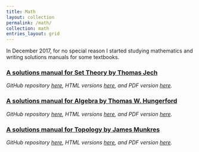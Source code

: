 ```yaml
---
title: Math
layout: collection
permalink: /math/
collection: math
entries_layout: grid
---
```


In December 2017, for no special reason I started studying mathematics and
writing solutions manuals for some textbooks.

### [A solutions manual for Set Theory by Thomas Jech](/math/jech-set-theory-solutions/)

_GitHub repository [here](https://github.com/9beach/jech-set-theory-solutions),
HTML versions [here](https://9beach.github.io/math/jech-set-theory-solutions/), and PDF version [here](https://github.com/9beach/jech-set-theory-solutions/releases)._

### [A solutions manual for Algebra by Thomas W. Hungerford](/math/hungerford-algebra-solutions/)

_GitHub repository [here](https://github.com/9beach/hungerford-algebra-solutions),
HTML versions [here](https://9beach.github.io/math/hungerford-algebra-solutions/),
and PDF version [here](https://github.com/9beach/hungerford-algebra-solutions/releases)._

### [A solutions manual for Topology by James Munkres](/math/munkres-topology-solutions/)

_GitHub repository [here](https://github.com/9beach/munkres-topology-solutions),
HTML versions [here](https://9beach.github.io/math/munkres-topology-solutions/),
and PDF version [here](https://github.com/9beach/munkres-topology-solutions/releases)._
